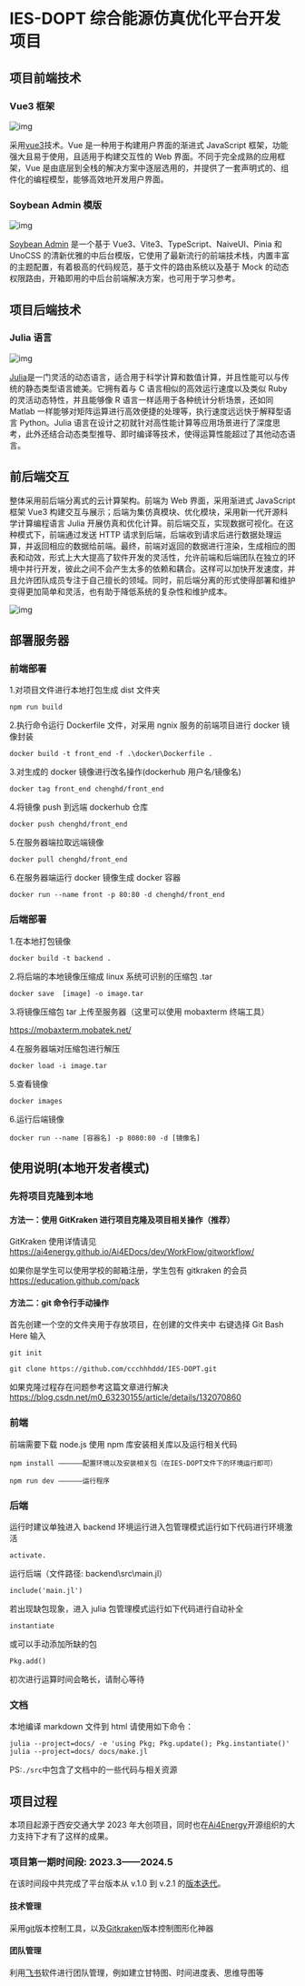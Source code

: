 # IES-DOPT 综合能源仿真优化平台开发项目

## 项目前端技术

### Vue3 框架

![img](asstes/vue.png)

采用[vue3](https://vuejs.org/)技术。Vue 是一种用于构建用户界面的渐进式 JavaScript 框架，功能强大且易于使用，且适用于构建交互性的 Web 界面。不同于完全成熟的应用框架，Vue 是由底层到全栈的解决方案中逐层选用的，并提供了一套声明式的、组件化的编程模型，能够高效地开发用户界面。

### Soybean Admin 模版

![img](asstes/前端模版.png)

[Soybean Admin](https://github.com/honghuangdc/soybean-admin) 是一个基于 Vue3、Vite3、TypeScript、NaiveUI、Pinia 和 UnoCSS 的清新优雅的中后台模版，它使用了最新流行的前端技术栈，内置丰富的主题配置，有着极高的代码规范，基于文件的路由系统以及基于 Mock 的动态权限路由，开箱即用的中后台前端解决方案，也可用于学习参考。

## 项目后端技术

### Julia 语言

![img](asstes/julia.png)

[Julia](https://julialang.org/)是一门灵活的动态语言，适合用于科学计算和数值计算，并且性能可以与传统的静态类型语言媲美。它拥有着与 C 语言相似的高效运行速度以及类似 Ruby 的灵活动态特性，并且能够像 R 语言一样适用于各种统计分析场景，还如同 Matlab 一样能够对矩阵运算进行高效便捷的处理等，执行速度远远快于解释型语言 Python。Julia 语言在设计之初就针对高性能计算等应用场景进行了深度思考，此外还结合动态类型推导、即时编译等技术，使得运算性能超过了其他动态语言。

## 前后端交互

整体采用前后端分离式的云计算架构。前端为 Web 界面，采用渐进式 JavaScript 框架 Vue3 构建交互与展示；后端为集仿真模块、优化模块，采用新一代开源科学计算编程语言 Julia 开展仿真和优化计算。前后端交互，实现数据可视化。在这种模式下，前端通过发送 HTTP 请求到后端，后端收到请求后进行数据处理运算，并返回相应的数据给前端。最终，前端对返回的数据进行渲染，生成相应的图表和动效，形式上大大提高了软件开发的灵活性，允许前端和后端团队在独立的环境中并行开发，彼此之间不会产生太多的依赖和耦合。这样可以加快开发速度，并且允许团队成员专注于自己擅长的领域。同时，前后端分离的形式使得部署和维护变得更加简单和灵活，也有助于降低系统的复杂性和维护成本。

![img](asstes/前后端交互.png)

## 部署服务器

### 前端部署

1.对项目文件进行本地打包生成 dist 文件夹

```
npm run build
```

2.执行命令运行 Dockerfile 文件，对采用 ngnix 服务的前端项目进行 docker 镜像封装

```
docker build -t front_end -f .\docker\Dockerfile .
```

3.对生成的 docker 镜像进行改名操作(dockerhub 用户名/镜像名)

```
docker tag front_end chenghd/front_end
```

4.将镜像 push 到远端 dockerhub 仓库

```
docker push chenghd/front_end
```

5.在服务器端拉取远端镜像

```
docker pull chenghd/front_end
```

6.在服务器端运行 docker 镜像生成 docker 容器

```
docker run --name front -p 80:80 -d chenghd/front_end
```

### 后端部署

1.在本地打包镜像

```
docker build -t backend .
```

2.将后端的本地镜像压缩成 linux 系统可识别的压缩包 .tar

```
docker save  [image] -o image.tar
```

3.将镜像压缩包 tar 上传至服务器（这里可以使用 mobaxterm 终端工具）

https://mobaxterm.mobatek.net/

4.在服务器端对压缩包进行解压

```
docker load -i image.tar
```

5.查看镜像

```
docker images
```

6.运行后端镜像

```
docker run --name [容器名] -p 8080:80 -d [镜像名]
```

## 使用说明(本地开发者模式)

### 先将项目克隆到本地

#### 方法一：使用 GitKraken 进行项目克隆及项目相关操作（推荐）

GitKraken 使用详情请见 https://ai4energy.github.io/Ai4EDocs/dev/WorkFlow/gitworkflow/

如果你是学生可以使用学校的邮箱注册，学生包有 gitkraken 的会员 https://education.github.com/pack

#### 方法二：git 命令行手动操作

首先创建一个空的文件夹用于存放项目，在创建的文件夹中 右键选择 Git Bash Here
输入

```
git init
```

```
git clone https://github.com/ccchhhddd/IES-DOPT.git
```

如果克隆过程存在问题参考这篇文章进行解决
https://blog.csdn.net/m0_63230155/article/details/132070860

### 前端

前端需要下载 node.js 使用 npm 库安装相关库以及运行相关代码

```
npm install ——————配置环境以及安装相关包（在IES-DOPT文件下的环境运行即可）
```

```
npm run dev ——————运行程序
```

### 后端

运行时建议单独进入 backend 环境运行进入包管理模式运行如下代码进行环境激活

```
activate.
```

运行后端（文件路径: backend\src\main.jl）

```
include('main.jl')
```

若出现缺包现象，进入 julia 包管理模式运行如下代码进行自动补全

```
instantiate
```

或可以手动添加所缺的包

```
Pkg.add()
```

初次进行运算时间会略长，请耐心等待

### 文档

本地编译 markdown 文件到 html 请使用如下命令：

```shell
julia --project=docs/ -e 'using Pkg; Pkg.update(); Pkg.instantiate()'
julia --project=docs/ docs/make.jl
```

PS:`./src`中包含了文档中的一些代码与相关资源

## 项目过程

本项目起源于西安交通大学 2023 年大创项目，同时也在[Ai4Energy](https://github.com/ai4energy)开源组织的大力支持下才有了这样的成果。

### 项目第一期时间段: 2023.3——2024.5

在该时间段中共完成了平台版本从 v.1.0 到 v.2.1 的[版本迭代](https://github.com/ccchhhddd/IES-DOPT/releases)。

#### 技术管理

采用[git](https://git-scm.com/)版本控制工具，以及[Gitkraken](https://www.gitkraken.com/)版本控制图形化神器

#### 团队管理

利用[飞书](https://www.feishu.cn/)软件进行团队管理，例如建立甘特图、时间进度表、思维导图等
